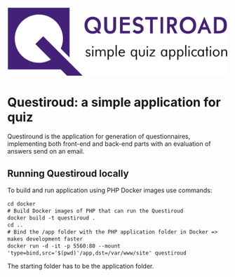 <img src="demo_files/logo.png" alt="Questiroud" />

# Questiroud: a simple application for quiz
Questiround is the application for generation of questionnaires,
implementing both front-end and back-end parts with an evaluation
of answers send on an email.

## Running Questiroud locally
To build and run application using PHP Docker images use commands:
```
cd docker
# Build Docker images of PHP that can run the Questiroud
docker build -t questiroud .
cd ..
# Bind the /app folder with the PHP application folder in Docker => makes development faster
docker run -d -it -p 5560:80 --mount 'type=bind,src='$(pwd)'/app,dst=/var/www/site' questiroud
```
The starting folder has to be the application folder.
